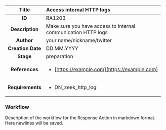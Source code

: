 | Title                       |  Access internal HTTP logs         |
|:---------------------------:|:--------------------|
| **ID**                      | RA1203            |
| **Description**             | Make sure you have access to internal communication HTTP logs   |
| **Author**                  | your name/nickname/twitter        |
| **Creation Date**           | DD.MM.YYYY |
| **Stage**                   | preparation         |
| **References** |<ul><li>[https://example.com](https://example.com)</li></ul>|
| **Requirements** |<ul><li>DN_zeek_http_log</li></ul>|

### Workflow

Description of the workflow for the Response Action in markdown format.  
Here newlines will be saved.  
